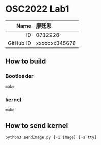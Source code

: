 # OSC2022 Lab1
| Name | 廖廷恩  |
| ---: | :------ |
|   ID | 0712228 |
| GitHub ID | xxoooxx345678 |

## How to build

### Bootloader
```
make
```

### kernel
```
make
```

## How to send kernel
```
python3 sendImage.py [-i image] [-s tty]
```